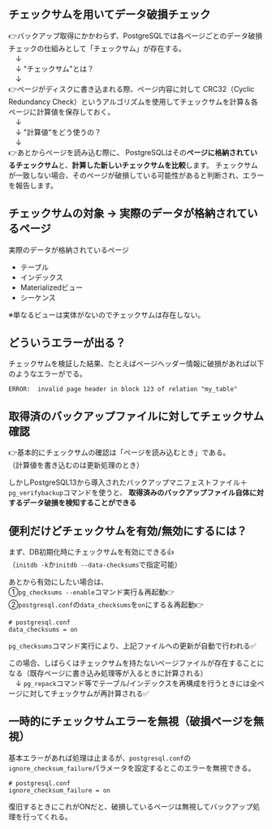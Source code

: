 ## チェックサムを用いてデータ破損チェック
👉バックアップ取得にかかわらず、PostgreSQLでは各ページごとのデータ破損チェックの仕組みとして「チェックサム」が存在する。<br/>
　↓<br/>
　↓ "チェックサム"とは？<br/>
　↓<br/>
👉ページがディスクに書き込まれる際、ページ内容に対して CRC32（Cyclic Redundancy Check）というアルゴリズムを使用してチェックサムを計算＆各ページに計算値を保存しておく。<br/>
　↓<br/>
　↓ "計算値"をどう使うの？<br/>
　↓<br/>
👉あとからページを読み込む際に、
PostgreSQLはその**ページに格納されているチェックサム**と、**計算した新しいチェックサムを比較**します。
チェックサムが一致しない場合、そのページが破損している可能性があると判断され、エラーを報告します。

## チェックサムの対象 -> 実際のデータが格納されているページ
実際のデータが格納されているページ
- テーブル
- インデックス
- Materializedビュー
- シーケンス

※単なるビューは実体がないのでチェックサムは存在しない。

## どういうエラーが出る？
チェックサムを検証した結果、たとえばページヘッダー情報に破損があれば以下のようなエラーがでる。
```
ERROR:  invalid page header in block 123 of relation "my_table"
```

## 取得済のバックアップファイルに対してチェックサム確認
👉基本的にチェックサムの確認は「ページを読み込むとき」である。<br/>
（計算値を書き込むのは更新処理のとき）

しかしPostgreSQL13から導入されたバックアップマニフェストファイル＋`pg_verifybackup`コマンドを使うと、
**取得済みのバックアップファイル自体に対するデータ破損を検知することができる**

## 便利だけどチェックサムを有効/無効にするには？
まず、DB初期化時にチェックサムを有効にできる👍<br/>
（`initdb -k`か`initdb --data-checksums`で指定可能）<br/>

あとから有効にしたい場合は、<br/>
①`pg_checksums --enable`コマンド実行＆再起動👉<br/>
②`postgresql.conf`の`data_checksums`を`on`にする＆再起動👉
```
# postgresql.conf
data_checksums = on
```
`pg_checksums`コマンド実行により、上記ファイルへの更新が自動で行われる✅

この場合、しばらくはチェックサムを持たないページファイルが存在することになる（既存ページに書き込み処理等が入るときに計算される）<br/>
　↓
`pg_repack`コマンド等でテーブル/インデックスを再構成を行うときには全ページに対してチェックサムが再計算される✅

## 一時的にチェックサムエラーを無視（破損ページを無視）
基本エラーがあれば処理は止まるが、`postgresql.conf`の`ignore_checksum_failure`パラメータを設定するとこのエラーを無視できる。
```
# postgresql.conf
ignore_checksum_failure = on
```
復旧するときにこれがONだと、破損しているページは無視してバックアップ処理を行ってくれる。

